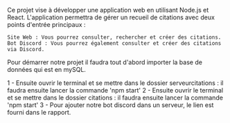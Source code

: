 Ce projet vise à développer une application web en utilisant Node.js et React. L'application permettra de gérer un recueil de citations avec deux points d'entrée principaux :

    Site Web : Vous pourrez consulter, rechercher et créer des citations.
    Bot Discord : Vous pourrez également consulter et créer des citations via Discord.

Pour démarrer notre projet il faudra tout d'abord importer la base de données qui est en mySQL.

1 - Ensuite ouvrir le terminal et se mettre dans le dossier serveurcitations : il faudra ensuite lancer la commande 'npm start'
2 - Ensuite ouvrir le terminal et se mettre dans le dossier citations : il faudra ensuite lancer la commande 'npm start'
3 - Pour ajouter notre bot discord dans un serveur, le lien est fourni dans le rapport.